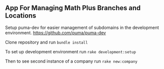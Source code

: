 ## App For Managing Math Plus Branches and Locations

Setup puma-dev for easier management of subdomains in the development environment. https://github.com/puma/puma-dev

Clone repository and run `bundle install`

To set up development environment run `rake development:setup`

Then to see second instance of a company run `rake new:company`
